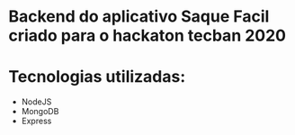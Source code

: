 # Backend do aplicativo Saque Facil criado para o hackaton tecban 2020

# Tecnologias utilizadas:
* NodeJS
* MongoDB
* Express

